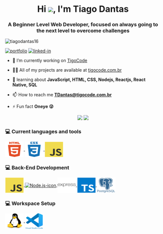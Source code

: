 <h1 align="center">Hi <img src="https://raw.githubusercontent.com/kaueMarques/kaueMarques/master/hi.gif" width="30px">, I'm Tiago Dantas</h1>
<h3 align="center">A Beginner Level Web Developer, focused on always going to the next level to overcome challenges</h3>
<p align="left"> <img src="https://img.shields.io/badge/Profile%20views-Tiago%20Dantas-blue" alt="tiagodantas16" /> </p>

[![portfolio](https://img.shields.io/badge/Portfolio-323330?style=for-the-badge&logo=Google-chrome&logoColor=F7DF1E)](https://github.com/tigocode)
[![linked-in](https://img.shields.io/badge/Linkedin-0077B5?style=for-the-badge&logo=LinkedIn&logoColor=white)](https://www.linkedin.com/in/tigo-code/)

- 🔭 I’m currently working on [TigoCode](https://www.tigocode.com.br/)

- 👨‍💻 All of my projects are available at [tigocode.com.br](https://github.com/tigocode)

- 💬 learning about **JavaScript, HTML, CSS, Nodejs, Reactjs, React Native, SQL**

- 📫 How to reach me **TDantas@tigocode.com.br**

- ⚡ Fun fact **Oneye 😜**

<div align="center">
  <img height="170em" src="https://github-readme-stats.vercel.app/api?username=tigocode&show_icons=true&theme=dracula&include_all_commits=true&count_private=true%22"/>  
  <img height="170em" src="https://github-readme-stats.vercel.app/api/top-langs/?username=tigocode&layout=compact&langs_count=7&theme=dracula"/>
</div>

### :computer: Current languages and tools
  <div>
    <a href="https://developer.mozilla.org/en-US/docs/Web/HTML" target="_blank"> <img align="center" alt="HTML5-icon" height="50" width="60"                      src="https://github.com/devicons/devicon/blob/master/icons/html5/html5-plain-wordmark.svg"> </a>
    <a href="https://developer.mozilla.org/en-US/docs/Web/CSS" target="_blank"> <img align="center" alt="CSS3-icon" height="50" width="60"      src="https://github.com/devicons/devicon/blob/master/icons/css3/css3-plain-wordmark.svg"> </a>
    <a href="https://developer.mozilla.org/en-US/docs/Web/JavaScript" target="_blank"> <img align="center" alt="Javascript-icon" height="50" width="60"  src="https://github.com/devicons/devicon/blob/master/icons/javascript/javascript-original.svg"> </a>
  </div>
  
  
### :computer: Back-End Development
<div>
    <a href="https://developer.mozilla.org/en-US/docs/Web/JavaScript" target="_blank"> <img align="center" alt="Javascript-icon" height="50" width="60"  src="https://github.com/devicons/devicon/blob/master/icons/javascript/javascript-original.svg"> </a>
    <a href="https://nodejs.org/" target="_blank"> <img align="center" alt="Node.js-icon" height="50" width="60" src="https://cdn.worldvectorlogo.com/logos/nodejs-1.svg"> </a>
    <a href="https://www.npmjs.com/package/express" target="_blank"> <img align="center" alt="Express.js-icon" height="50" width="60"    src="https://github.com/devicons/devicon/blob/master/icons/express/express-original-wordmark.svg"> </a>
    <a href="https://www.typescriptlang.org/" target="_blank"> <img align="center" alt="Typescript-icon" height="50" width="60"      src="https://github.com/devicons/devicon/blob/master/icons/typescript/typescript-plain.svg"> </a>
    <a href="https://www.postgresql.org/" target="_blank"> <img align="center" alt="Postgresql-icon" height="50" width="60"      src="https://github.com/devicons/devicon/blob/master/icons/postgresql/postgresql-plain-wordmark.svg"> </a>
</div>


### :computer: Workspace Setup
<div>
    <a href="" target="_blank"> <img align="center" alt="Linux-icon" height="50" width="60"  src="https://github.com/devicons/devicon/blob/master/icons/linux/linux-original.svg"> </a>
    <a href="https://code.visualstudio.com/" target="_blank"> <img align="center" alt="Vscode-icon" height="50" width="60"  src="https://github.com/devicons/devicon/blob/master/icons/vscode/vscode-original-wordmark.svg"> </a>
</div>
